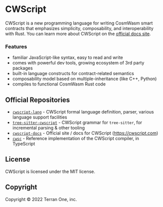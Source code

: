 # CWScript

CWScript is a new programming language for writing CosmWasm smart contracts that emphasizes simplicity, composability, and interoperability with Rust. You can learn more about CWScript on the [official docs site](https://cwscript.com).

### Features

- familiar JavaScript-like syntax, easy to read and write
- comes with powerful dev tools, growing ecosystem of 3rd party packages
- built-in language constructs for contract-related semantics
- composability model based on multiple-inheritance (like C++, Python)
- compiles to functional CosmWasm Rust code

## Official Repositories

- [`cwscript-lang`](https://github.com/terran-one/cwscript-lang) - CWScript formal language definition, parser, various language support facilities
- [`tree-sitter-cwscript`](https://github.com/terran-one/tree-sitter-cwscript) - CWScript grammar for `tree-sitter`, for incremental parsing & other tooling
- [`cwscript-docs`](https://github.com/terran-one/cwscript-docs) - Official site / docs for CWScript (https://cwscript.com)
- [`cwsc`](https://github.com/Terran-One/cwsc.ts) - Reference implementation of the CWScript compiler, in TypeScript

## License

CWScript is licensed under the MIT license.

## Copyright

Copyright &copy; 2022 Terran One, inc.
